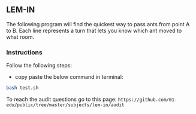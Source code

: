 ## LEM-IN

The following program will find the quickest way to pass ants from  point A to B.
Each line represents a turn that lets you know which ant moved to what room.

### Instructions

Follow the following steps:

- copy paste the below command in terminal:

```bash
bash test.sh
```


To reach the audit questions go to this page:
`https://github.com/01-edu/public/tree/master/subjects/lem-in/audit`